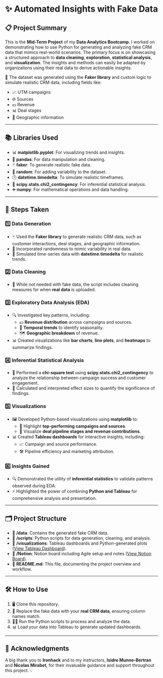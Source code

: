 # ✨ Automated Insights with Fake Data

## 📋 Project Summary
This is the **Mid-Term Project** of my **Data Analytics Bootcamp**. I worked on demonstrating how to use Python for generating and analyzing fake CRM data that mimics real-world scenarios. The primary focus is on showcasing a structured approach to **data cleaning**, **exploration**, **statistical analysis**, and **visualization**. The insights and methods can easily be adapted by organizations using their real data to derive actionable insights.

📂 The dataset was generated using the **Faker library** and custom logic to simulate realistic CRM data, including fields like:
- 📈 UTM campaigns
- 🌐 Sources
- 💵 Revenue
- 📊 Deal stages
- 📍 Geographic information

---

## 📚 Libraries Used
- 📊 **matplotlib.pyplot**: For visualizing trends and insights.
- 🧹 **pandas**: For data manipulation and cleaning.
- 🃏 **faker**: To generate realistic fake data.
- 🎲 **random**: For adding variability to the dataset.
- 🕒 **datetime.timedelta**: To simulate realistic timeframes.
- 🧪 **scipy.stats.chi2_contingency**: For inferential statistical analysis.
- ➕ **numpy**: For mathematical operations and data handling.

---

## 🚀 Steps Taken

### 1️⃣ Data Generation
- 🃏 Used the **Faker library** to generate realistic CRM data, such as customer interactions, deal stages, and geographic information.
- 🎲 Incorporated randomness to mimic variability in real data.
- 📆 Simulated time-series data with **datetime.timedelta** for realistic trends.

### 2️⃣ Data Cleaning
- 🧹 While not needed with fake data, the script includes cleaning measures for when **real data** is uploaded.

### 3️⃣ Exploratory Data Analysis (EDA)
- 🔍 Investigated key patterns, including:
  - 💵 **Revenue distribution** across campaigns and sources.
  - 📆 **Temporal trends** to identify seasonality.
  - 🗺️ **Geographic breakdown** of revenue.
- 📊 Created visualizations like **bar charts**, **line plots**, and **heatmaps** to summarize findings.

### 4️⃣ Inferential Statistical Analysis
- 🧪 Performed a **chi-square test** using **scipy.stats.chi2_contingency** to analyze the relationship between campaign success and customer engagement.
- 📏 Calculated and interpreted effect sizes to quantify the significance of findings.

### 5️⃣ Visualizations
- 🖼️ Developed Python-based visualizations using **matplotlib** to:
  - 🌟 Highlight **top-performing campaigns and sources**.
  - 🔄 Visualize **deal pipeline stages and revenue contributions**.
- 📊 Created **Tableau dashboards** for interactive insights, including:
  - 📈 Campaign and source performance.
  - 🛠️ Pipeline efficiency and marketing attribution.

### 6️⃣ Insights Gained
- 🔍 Demonstrated the utility of **inferential statistics** to validate patterns observed during EDA.
- ⚡ Highlighted the power of combining **Python and Tableau** for comprehensive analysis and presentation.

---

## 🗂️ Project Structure
- 📁 **/data**: Contains the generated fake CRM data.
- 📁 **/scripts**: Python scripts for data generation, cleaning, and analysis.
- 📁 **/visualizations**: Tableau dashboards and Python-generated plots ([View Tableau Dashboard](https://public.tableau.com/app/profile/susanna.kohlhaas/viz/IronHack-Campaign-MidTerm/PipelineOverviewDealStagevs_Revenue)).
- 📄 **/Notion**: Notion board including Agile setup and notes ([View Notion Board](https://www.notion.so/Marketing-Insights-with-Fake-Data-Mid-Project-Iron-Hack-1549cda7e69880a0b6caf83db7c6a0bd?pvs=4)).
- 📄 **README.md**: This file, documenting the project overview and workflow.

---

## 🛠️ How to Use
1. 🖥️ Clone this repository.
2. 🔄 Replace the fake data with your **real CRM data**, ensuring column names match.
3. 🏃‍♂️ Run the Python scripts to process and analyze the data.
4. 📊 Load your data into Tableau to generate updated dashboards.

---

## 🙏 Acknowledgments
A big thank you to **Ironhack** and to my instructors, **Isidre Munne-Bertran** and **Nicolas Mirabet**, for their invaluable guidance and support throughout this project. 💡
